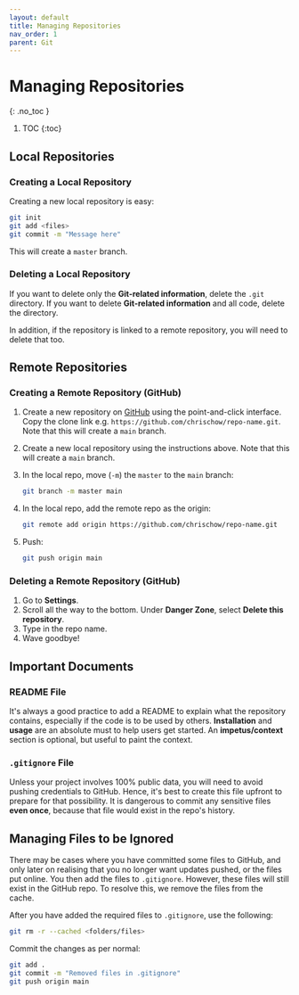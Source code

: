 ```yaml
---
layout: default
title: Managing Repositories
nav_order: 1
parent: Git
---
```


# Managing Repositories
{: .no_toc }

1. TOC
{:toc}

## Local Repositories

### Creating a Local Repository
Creating a new local repository is easy:

```bash
git init
git add <files>
git commit -m "Message here"
```

This will create a `master` branch.

### Deleting a Local Repository
If you want to delete only the **Git-related information**, delete the `.git` directory. If you want to delete **Git-related information** and all code, delete the directory.

In addition, if the repository is linked to a remote repository, you will need to delete that too.

## Remote Repositories

### Creating a Remote Repository (GitHub)

1. Create a new repository on [GitHub](https://github.com/) using the point-and-click interface. Copy the clone link e.g. `https://github.com/chrischow/repo-name.git`. Note that this will create a `main` branch.
2. Create a new local repository using the instructions above. Note that this will create a `main` branch.
3. In the local repo, move (`-m`) the `master` to the `main` branch:

    ```bash
    git branch -m master main
    ```

4. In the local repo, add the remote repo as the origin:

    ```bash
    git remote add origin https://github.com/chrischow/repo-name.git
    ```

5. Push:

    ```bash
    git push origin main
    ```

### Deleting a Remote Repository (GitHub)
1. Go to **Settings**.
2. Scroll all the way to the bottom. Under **Danger Zone**, select **Delete this repository**.
3. Type in the repo name.
4. Wave goodbye!

## Important Documents

### README File
It's always a good practice to add a README to explain what the repository contains, especially if the code is to be used by others. **Installation** and **usage** are an absolute must to help users get started. An **impetus/context** section is optional, but useful to paint the context.

### `.gitignore` File
Unless your project involves 100% public data, you will need to avoid pushing credentials to GitHub. Hence, it's best to create this file upfront to prepare for that possibility. It is dangerous to commit any sensitive files **even once**, because that file would exist in the repo's history.

## Managing Files to be Ignored
There may be cases where you have committed some files to GitHub, and only later on realising that you no longer want updates pushed, or the files put online. You then add the files to `.gitignore`. However, these files will still exist in the GitHub repo. To resolve this, we remove the files from the cache.

After you have added the required files to `.gitignore`, use the following:

```bash
git rm -r --cached <folders/files>
```

Commit the changes as per normal:

```bash
git add .
git commit -m "Removed files in .gitignore"
git push origin main
```